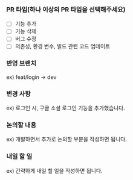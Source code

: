 ### PR 타입(하나 이상의 PR 타입을 선택해주세요)
- [ ] 기능 추가
- [ ] 기능 삭제
- [ ] 버그 수정
- [ ] 의존성, 환경 변수, 빌드 관련 코드 업데이트
### 반영 브랜치
ex) feat/login -> dev

### 변경 사항
ex) 로그인 시, 구글 소셜 로그인 기능을 추가했습니다.

### 논의할 내용
ex) 개발하면서 추가로 논의할 부분을 작성하면 됩니다.

### 내일 할 일
ex) 간략하게 내일 할 일을 작성하면 됩니다.
